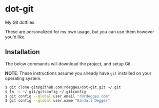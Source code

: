 # dot-git

My Git dotfiles.

These are personalized for my own usage, but you can use them however you'd
like.


## Installation

The below commands will download the project, and setup Git.

**NOTE**: These instructions assume you already have `git` installed on your
operating system.


``` bash
$ git clone git@github.com:rdegges/dot-git.git ~/.git
$ ln -s ~/.git/gitconfig ~/.gitconfig
$ git config --global user.email "r@rdegges.com"
$ git config --global user.name "Randall Degges"
```
